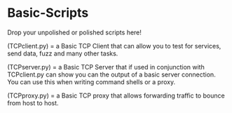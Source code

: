 # Basic-Scripts

Drop your unpolished or polished scripts here!

(TCPclient.py) = a Basic TCP Client that can allow you to test for services, send data, fuzz and many other tasks.

(TCPserver.py) = a Basic TCP Server that if used in conjunction with TCPclient.py can show you can the output of a basic server connection. You can use this when writing command shells or a proxy.

(TCPproxy.py) = a Basic TCP proxy that allows forwarding traffic to bounce from host to host. 
 
